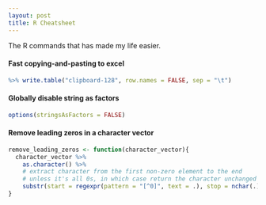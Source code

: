 ```yaml
---
layout: post
title: R Cheatsheet
---
```


The R commands that has made my life easier.

#### Fast copying-and-pasting to excel

```r
%>% write.table("clipboard-128", row.names = FALSE, sep = "\t")
```

#### Globally disable string as factors

```r
options(stringsAsFactors = FALSE)
```

#### Remove leading zeros in a character vector

```r
remove_leading_zeros <- function(character_vector){
  character_vector %>% 
    as.character() %>%
    # extract character from the first non-zero element to the end
    # unless it's all 0s, in which case return the character unchanged
    substr(start = regexpr(pattern = "[^0]", text = .), stop = nchar(.))
}
```
